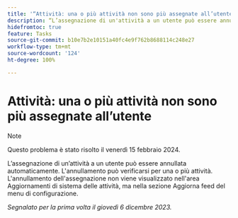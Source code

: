 ```yaml
---
title: '“Attività: una o più attività non sono più assegnate all’utente”'
description: “L’assegnazione di un'attività a un utente può essere annullata automaticamente. L'annullamento può verificarsi per una o più attività. L’annullamento dell’assegnazione non viene visualizzato nell’area Aggiornamenti del sistema delle attività, ma nella sezione Aggiorna feed del menu di configurazione”.
hidefromtoc: true
feature: Tasks
source-git-commit: b10e7b2e10151a40fc4e9f762b8688114c248e27
workflow-type: tm+mt
source-wordcount: '124'
ht-degree: 100%

---
```



# Attività: una o più attività non sono più assegnate all’utente

>[!NOTE]
>
>Questo problema è stato risolto il venerdì 15 febbraio 2024.

L’assegnazione di un’attività a un utente può essere annullata automaticamente. L&#39;annullamento può verificarsi per una o più attività. L&#39;annullamento dell&#39;assegnazione non viene visualizzato nell&#39;area Aggiornamenti di sistema delle attività, ma nella sezione Aggiorna feed del menu di configurazione.

_Segnalato per la prima volta il giovedì 6 dicembre 2023._
